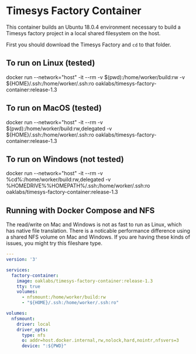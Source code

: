 # Timesys Factory Container

This container builds an Ubuntu 18.0.4 environment necessary to build a Timesys factory project in a local shared filesystem on the host.

First you should download the Timesys Factory and `cd` to that folder.

## To run on Linux (tested)

docker run --network="host" -it --rm -v $(pwd):/home/worker/build:rw -v ${HOME}/.ssh:/home/worker/.ssh:ro oaklabs/timesys-factory-container:release-1.3

## To run on MacOS (tested)

docker run --network="host" -it --rm -v $(pwd):/home/worker/build:rw,delegated -v ${HOME}/.ssh:/home/worker/.ssh:ro oaklabs/timesys-factory-container:release-1.3

## To run on Windows (not tested)

docker run --network="host" -it --rm -v %cd%:/home/worker/build:rw,delegated -v %HOMEDRIVE%%HOMEPATH%/.ssh:/home/worker/.ssh:ro oaklabs/timesys-factory-container:release-1.3

## Running with Docker Compose and NFS

The read/write on Mac and Windows is not as fast to run as Linux, which has native file translation. There is a noticable performance difference using a shared NFS volume on Mac and Windows. If you are having these kinds of issues, you might try this fileshare type.

``` yaml
---
version: '3'

services:
  factory-container:
    image: oaklabs/timesys-factory-container:release-1.3
    tty: true
    volumes:
      - nfsmount:/home/worker/build:rw
      - "${HOME}/.ssh:/home/worker/.ssh:ro"

volumes:
  nfsmount:
    driver: local
    driver_opts:
      type: nfs
      o: addr=host.docker.internal,rw,nolock,hard,nointr,nfsvers=3
      device: ":${PWD}"
```
